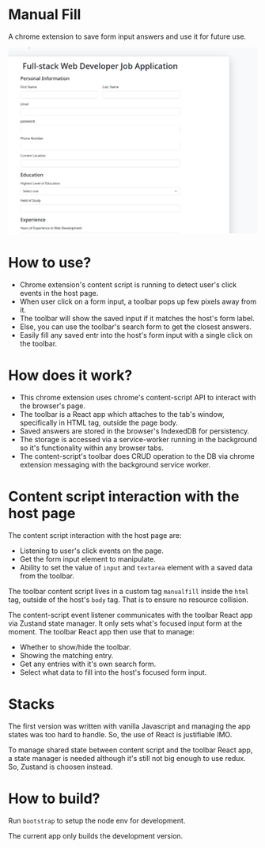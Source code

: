 # Manual Fill
A chrome extension to save form input answers and use it for future use. 

![Demo](./src/assets/manual-fill-demo.gif)

# How to use?
- Chrome extension's content script is running to detect user's click events in the host page.
- When user click on a form input, a toolbar pops up few pixels away from it. 
- The toolbar will show the saved input if it matches the host's form label.
- Else, you can use the toolbar's search form to get the closest answers. 
- Easily fill any saved entr into the host's form input with a single click on the toolbar.

# How does it work?
- This chrome extension uses chrome's content-script API to interact with the browser's page.
- The toolbar is a React app which attaches to the tab's window, specifically in HTML tag, outside the page body.
- Saved answers are stored in the browser's IndexedDB for persistency.
- The storage is accessed via a service-worker running in the background so it's functionality within any browser tabs.
- The content-script's toolbar does CRUD operation to the DB via chrome extension messaging with the background service worker.

# Content script interaction with the host page

The content script interaction with the host page are:
- Listening to user's click events on the page.
- Get the form input element to manipulate.
- Ability to set the value of `input` and `textarea` element with a saved data from the toolbar. 

The toolbar content script lives in a custom tag `manualfill` inside the `html` tag, outside of the host's `body` tag. That is to ensure no resource collision. 

The content-script event listener communicates with the toolbar React app via Zustand state manager. It only sets what's focused input form at the moment. The toolbar React app then use that to manage:
- Whether to show/hide the toolbar.
- Showing the matching entry.
- Get any entries with it's own search form.
- Select what data to fill into the host's focused form input.

# Stacks

The first version was written with vanilla Javascript and managing the app states was too hard to handle. So, the use of React is justifiable IMO.

To manage shared state between content script and the toolbar React app, a state manager is needed although it's still not big enough to use redux. So, Zustand is choosen instead. 

# How to build?

Run `bootstrap` to setup the node env for development. 

The current app only builds the development version.
